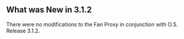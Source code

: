 
## What was New in 3.1.2

There were no modifications to the Fan Proxy in conjunction with O.S. Release 3.1.2.
